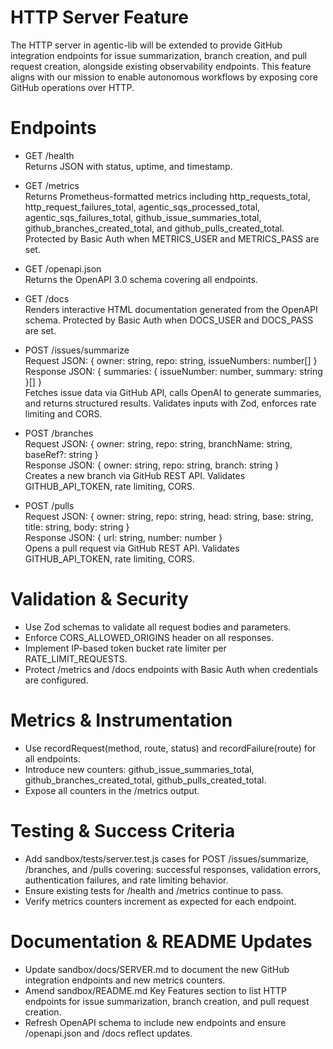# HTTP Server Feature

The HTTP server in agentic-lib will be extended to provide GitHub integration endpoints for issue summarization, branch creation, and pull request creation, alongside existing observability endpoints. This feature aligns with our mission to enable autonomous workflows by exposing core GitHub operations over HTTP.

# Endpoints

- GET /health  
  Returns JSON with status, uptime, and timestamp.

- GET /metrics  
  Returns Prometheus-formatted metrics including http_requests_total, http_request_failures_total, agentic_sqs_processed_total, agentic_sqs_failures_total, github_issue_summaries_total, github_branches_created_total, and github_pulls_created_total. Protected by Basic Auth when METRICS_USER and METRICS_PASS are set.

- GET /openapi.json  
  Returns the OpenAPI 3.0 schema covering all endpoints.

- GET /docs  
  Renders interactive HTML documentation generated from the OpenAPI schema. Protected by Basic Auth when DOCS_USER and DOCS_PASS are set.

- POST /issues/summarize  
  Request JSON: { owner: string, repo: string, issueNumbers: number[] }  
  Response JSON: { summaries: { issueNumber: number, summary: string }[] }  
  Fetches issue data via GitHub API, calls OpenAI to generate summaries, and returns structured results. Validates inputs with Zod, enforces rate limiting and CORS.

- POST /branches  
  Request JSON: { owner: string, repo: string, branchName: string, baseRef?: string }  
  Response JSON: { owner: string, repo: string, branch: string }  
  Creates a new branch via GitHub REST API. Validates GITHUB_API_TOKEN, rate limiting, CORS.

- POST /pulls  
  Request JSON: { owner: string, repo: string, head: string, base: string, title: string, body: string }  
  Response JSON: { url: string, number: number }  
  Opens a pull request via GitHub REST API. Validates GITHUB_API_TOKEN, rate limiting, CORS.

# Validation & Security

- Use Zod schemas to validate all request bodies and parameters.
- Enforce CORS_ALLOWED_ORIGINS header on all responses.
- Implement IP-based token bucket rate limiter per RATE_LIMIT_REQUESTS.
- Protect /metrics and /docs endpoints with Basic Auth when credentials are configured.

# Metrics & Instrumentation

- Use recordRequest(method, route, status) and recordFailure(route) for all endpoints.
- Introduce new counters: github_issue_summaries_total, github_branches_created_total, github_pulls_created_total.
- Expose all counters in the /metrics output.

# Testing & Success Criteria

- Add sandbox/tests/server.test.js cases for POST /issues/summarize, /branches, and /pulls covering: successful responses, validation errors, authentication failures, and rate limiting behavior.
- Ensure existing tests for /health and /metrics continue to pass.
- Verify metrics counters increment as expected for each endpoint.

# Documentation & README Updates

- Update sandbox/docs/SERVER.md to document the new GitHub integration endpoints and new metrics counters.
- Amend sandbox/README.md Key Features section to list HTTP endpoints for issue summarization, branch creation, and pull request creation.
- Refresh OpenAPI schema to include new endpoints and ensure /openapi.json and /docs reflect updates.